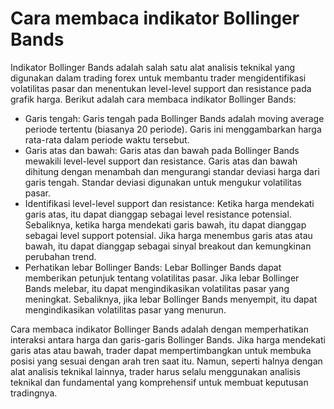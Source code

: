 # Cara membaca indikator Bollinger Bands

Indikator Bollinger Bands adalah salah satu alat analisis teknikal yang digunakan dalam trading forex untuk membantu trader mengidentifikasi volatilitas pasar dan menentukan level-level support dan resistance pada grafik harga. Berikut adalah cara membaca indikator Bollinger Bands:

- Garis tengah: Garis tengah pada Bollinger Bands adalah moving average periode tertentu (biasanya 20 periode). Garis ini menggambarkan harga rata-rata dalam periode waktu tersebut.
- Garis atas dan bawah: Garis atas dan bawah pada Bollinger Bands mewakili level-level support dan resistance. Garis atas dan bawah dihitung dengan menambah dan mengurangi standar deviasi harga dari garis tengah. Standar deviasi digunakan untuk mengukur volatilitas pasar.
- Identifikasi level-level support dan resistance: Ketika harga mendekati garis atas, itu dapat dianggap sebagai level resistance potensial. Sebaliknya, ketika harga mendekati garis bawah, itu dapat dianggap sebagai level support potensial. Jika harga menembus garis atas atau bawah, itu dapat dianggap sebagai sinyal breakout dan kemungkinan perubahan trend.
- Perhatikan lebar Bollinger Bands: Lebar Bollinger Bands dapat memberikan petunjuk tentang volatilitas pasar. Jika lebar Bollinger Bands melebar, itu dapat mengindikasikan volatilitas pasar yang meningkat. Sebaliknya, jika lebar Bollinger Bands menyempit, itu dapat mengindikasikan volatilitas pasar yang menurun.

Cara membaca indikator Bollinger Bands adalah dengan memperhatikan interaksi antara harga dan garis-garis Bollinger Bands. Jika harga mendekati garis atas atau bawah, trader dapat mempertimbangkan untuk membuka posisi yang sesuai dengan arah tren saat itu. Namun, seperti halnya dengan alat analisis teknikal lainnya, trader harus selalu menggunakan analisis teknikal dan fundamental yang komprehensif untuk membuat keputusan tradingnya.
